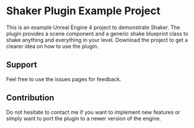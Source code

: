 # Shaker Plugin Example Project

This is an example Unreal Engine 4 project to demonstrate Shaker. The plugin provides a scene component and a generic shake blueprint class to shake anything and everything in your level. Download the project to get a clearer idea on how to use the plugin.

## Support

Feel free to use the issues pages for feedback.

## Contribution 

Do not hesitate to contact me if you want to implement new features or simply want to port the plugin to a newer version of the engine.

